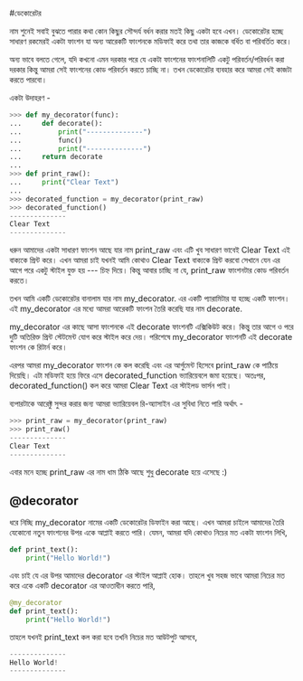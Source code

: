 #ডেকোরেটর 

নাম শুনেই সবাই বুঝতে পারার কথা কোন কিছুর সৌন্দর্য বর্ধন করার মতই কিছু একটা হবে এখন। ডেকোরেটর হচ্ছে সাধারণ রকমেরই একটা ফাংশন যা অন্য আরেকটি ফাংশনকে মডিফাই করে তথা তার কাজকে বর্ধিত বা পরিবর্তিত করে।

অন্য ভাবে বলতে গেলে, যদি কখনো এমন দরকার পরে যে একটা ফাংশনের ফাংশনালিটি একটু পরিবর্তন/পরিবর্ধন করা দরকার কিন্তু আমরা সেই ফাংশনের কোড পরিবর্তন করতে চাচ্ছি না। তখন ডেকোরেটর ব্যবহার করে আমরা সেই কাজটা করতে পারবো।

একটা উদাহরণ -

```python
>>> def my_decorator(func):
...     def decorate():
...         print("--------------")
...         func()
...         print("--------------")
...     return decorate
...
>>> def print_raw():
...     print("Clear Text")
...
>>> decorated_function = my_decorator(print_raw)
>>> decorated_function()
--------------
Clear Text
--------------
```

ধরুন আমাদের একটা সাধারণ ফাংশন আছে যার নাম print_raw এবং এটি খুব সাধারণ ভাবেই Clear Text এই বাক্যকে প্রিন্ট করে। এখন আমরা চাই যখনই আমি কোথাও Clear Text বাক্যকে প্রিন্ট করবো সেখানে যেন এর আগে পরে একটু স্টাইল যুক্ত হয় --- চিহ্ন দিয়ে। কিন্তু আবার চাচ্ছি না যে, print_raw ফাংশনটার কোড পরিবর্তন করতে।

তখন আমি একটি ডেকোরেটর বানালাম যার নাম my_decorator. এর একটি প্যারামিটার যা হচ্ছে একটি ফাংশন। এই my_decorator এর মধ্যে আমরা আরেকটি ফাংশন তৈরি করেছি যার নাম decorate. 

my_decorator এর কাছে আসা ফাংশনকে এই decorate ফাংশনটি এক্সিকিউট করে। কিন্তু তার আগে ও পরে দুটি অতিরিক্ত প্রিন্ট স্টেটমেন্ট যোগ করে স্টাইল করে দেয়। পরিশেষে my_decorator ফাংশনটি এই decorate ফাংশন কে রিটার্ন করে।

এরপর আমরা my_decorator ফাংশন কে কল করেছি এবং এর আর্গুমেন্ট হিসেবে print_raw কে পাঠিয়ে দিয়েছি। এটা মডিফাই হয়ে ফিরে এসে decorated_function ভ্যারিয়েবলে জমা হয়েছে। অতঃপর, decorated_function() কল করে আমরা Clear Text এর স্টাইলড ভার্সন পাই।

ব্যপারটাকে আরেক্টু সুন্দর করার জন্য আমরা ভ্যারিয়েবল রি-অ্যাসাইন এর সুবিধা নিতে পারি অর্থাৎ - 

```python
>>> print_raw = my_decorator(print_raw)
>>> print_raw()
--------------
Clear Text
--------------
```

এবার মনে হচ্ছে print_raw এর নাম ধাম ঠিকি আছে শুধু decorate হয়ে এসেছে :)

**@decorator**
---

ধরে নিচ্ছি my_decorator নামের একটি ডেকোরেটর ডিফাইন করা আছে। এখন আমরা চাইলে আমাদের তৈরি যেকোনো নতুন ফাংশনের উপর একে আপ্লাই করতে পারি। যেমন, আমরা যদি কোথাও নিচের মত একটা ফাংশন লিখি, 

```python
def print_text():
    print("Hello World!") 
```

এবং চাই যে এর উপর আমাদের decorator এর স্টাইল আপ্লাই হোক। তাহলে খুব সহজ ভাবে আমরা নিচের মত করে একে একটি decorator এর আওতাধীন করতে পারি,

```python
@my_decorator
def print_text():
    print("Hello World!") 
```

তাহলে যখনই print_text কল করা হবে তখনি নিচের মত আউটপুট আসবে,

```python
--------------
Hello World!
--------------
```
